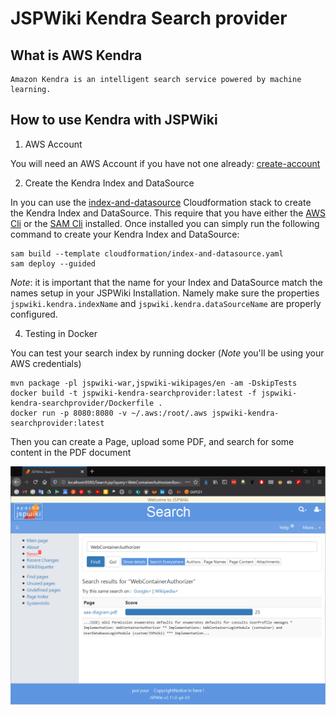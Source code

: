 # JSPWiki Kendra Search provider

## What is AWS Kendra

    Amazon Kendra is an intelligent search service powered by machine learning. 

## How to use Kendra with JSPWiki

1. AWS Account

You will need an AWS Account if you have not one already: [create-account](https://aws.amazon.com/resources/create-account/)

2. Create the Kendra Index and DataSource

In you can use the [index-and-datasource](cloudformation/index-and-datasource.yaml) Cloudformation stack to create the Kendra Index and DataSource.
This require that you have either the [AWS Cli](https://docs.aws.amazon.com/cli/latest/userguide/install-cliv2.html) or the [SAM Cli](https://docs.aws.amazon.com/serverless-application-model/latest/developerguide/serverless-sam-cli-install.html) installed.
Once installed you can simply run the following command to create your Kendra Index and DataSource:

```shell
sam build --template cloudformation/index-and-datasource.yaml
sam deploy --guided
```

*Note*: it is important that the name for your Index and DataSource match the names setup in your JSPWiki Installation.
Namely make sure the properties `jspwiki.kendra.indexName` and `jspwiki.kendra.dataSourceName` are properly configured.

4. Testing in Docker

You can test your search index by running docker (*Note* you'll be using your AWS credentials)

```shell
mvn package -pl jspwiki-war,jspwiki-wikipages/en -am -DskipTests
docker build -t jspwiki-kendra-searchprovider:latest -f jspwiki-kendra-searchprovider/Dockerfile .
docker run -p 8080:8080 -v ~/.aws:/root/.aws jspwiki-kendra-searchprovider:latest
```

Then you can create a Page, upload some PDF, and search for some content in the PDF document

![JSPWiki Search Results](docs/images/JSPWiki_Search.png)


